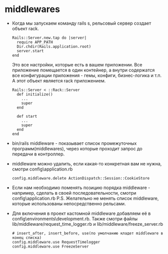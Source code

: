 # middlewares

* Когда мы запускаем команду rails s, рельсовый сервер создает объект rack.
  ```
  Rails::Server.new.tap do |server|
    require APP_PATH
    Dir.chdir(Rails.application.root)  
    server.start
  end
  ```
  Это все настройки, которые есть в вашем приложении. Все приложение помещается в один контейнер,
  а внутри содержатся все конфигурации приложения - гемы, конфиги, бизнес-логика и т.п.
  А этот объект является rack приложением.
 
  ```
  Rails::Server < ::Rack::Server
    def initialize()
      ...
      super
    end 

    def start
      ...
      super
    end
  end
  ```
  
 * bin/rails middleware - показывает список промежуточных программ(middlewares), через которые проходит
   запрос до передачи в контроллер. 
   
 * middleware можно удалить, если какая-то конкретная вам не нужна, смотри config\application.rb
 
   ```
   config.middleware.delete ActionDispatch::Session::CookieStore
   ```

 * Если нам необходимо поменять позицию порядка middleware - например, сделать в своей последовательности,
   смотри config\application.rb 
   P.S. Желательно не менять список middleware, которые использованы непосредственно рельсами.
   
 * Для включения в проект кастомной middleware добавляем её в config\environments\development.rb. 
   Также смотри файлы lib/middleware/request_time_logger.rb и lib/middleware/freeze_server.rb
   
   ```
   # insert_after, insert_before, use(по умолчанию кладет middleware в конец списка)
   config.middleware.use RequestTimelogger
   config.middleware.use FreezeServer
   ```